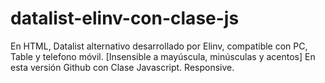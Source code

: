 # datalist-elinv-con-clase-js
En HTML, Datalist alternativo desarrollado por Elinv, compatible con PC, Table y telefono móvil.  [Insensible a mayúscula, minúsculas y acentos] En esta versión Github con Clase Javascript. Responsive.
